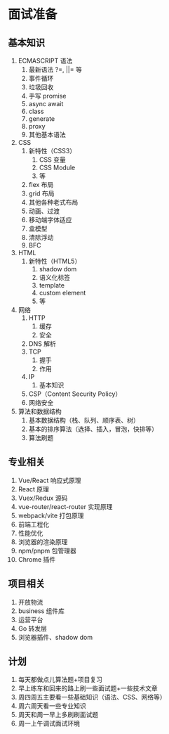 # 面试准备

## 基本知识

1. ECMASCRIPT 语法
   1. 最新语法 ?=, ||= 等
   2. 事件循环
   3. 垃圾回收
   4. 手写 promise
   5. async await
   6. class
   7. generate
   8. proxy
   9. 其他基本语法
2. CSS 
   1. 新特性（CSS3）
      1. CSS 变量
      2. CSS Module
      3. 等
   2. flex 布局
   3. grid 布局
   4. 其他各种老式布局
   5. 动画、过渡
   6. 移动端字体适应
   7. 盒模型
   8. 清除浮动
   9. BFC
3. HTML
   1. 新特性（HTML5）
      1. shadow dom
      2. 语义化标签
      3. template
      4. custom element
      5. 等
4. 网络
   1. HTTP
      1. 缓存
      2. 安全
   2. DNS 解析
   3. TCP
      1. 握手
      2. 作用
   4. IP
      1. 基本知识
   5. CSP（Content Security Policy）
   6. 网络安全
5. 算法和数据结构
   1. 基本数据结构（栈、队列、顺序表、树）
   2. 基本的排序算法（选择、插入，冒泡，快排等）
   3. 算法刷题



## 专业相关

1. Vue/React 响应式原理
2. React 原理
3. Vuex/Redux 源码
4. vue-router/react-router 实现原理
5. webpack/vite 打包原理
6. 前端工程化
7. 性能优化
8. 浏览器的渲染原理
9. npm/pnpm 包管理器
10. Chrome 插件

## 项目相关

1. 开放物流
2. business 组件库
3. 运营平台
4. Go 转发层
5. 浏览器插件、shadow dom



## 计划

1. 每天都做点儿算法题+项目复习
2. 早上练车和回来的路上刷一些面试题+一些技术文章
3. 周四周五主要看一些基础知识（语法、CSS、网络等）
4. 周六周天看一些专业知识
5. 周天和周一早上多刷刷面试题
6. 周一上午调试面试环境

